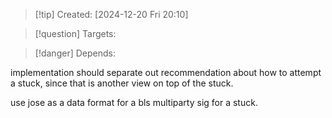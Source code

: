 
>[!tip] Created: [2024-12-20 Fri 20:10]

>[!question] Targets: 

>[!danger] Depends: 

implementation should separate out recommendation about how to attempt a stuck, since that is another view on top of the stuck.

use jose as a data format for a bls multiparty sig for a stuck.